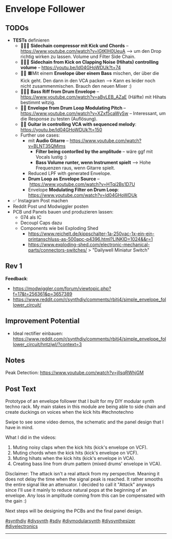 # Envelope Follower

## TODOs

* **TESTs** definieren
  * 👍🏻✅ **Sidechain compressor mit Kick und Chords** – https://www.youtube.com/watch?v=lGtKlH0UeuA --> um den Drop richtig wirken zu lassen. Volume und Filter Side Chain.
  * 👍🏻✅ **Sidechain from Kick on Clapping Noise (Hihats) controlling volume** – https://youtu.be/ld04GHoWDUk?t=74
  * 👍🏻 🟧Mit einem **Envelope über einem Bass** mischen, der über die Kick geht. Den dann in den VCA packen --> Kann es leider noch nicht zusammenmischen. Brauch den neuen Mixer :)
  * 👍🏻✅ **Bass Riff from Drum Envelope** – https://www.youtube.com/watch?v=aByLEB_AZaE (Hälfte) mit Hihats bestimmt witzig.
  * 👍🏻 **Envelope from Drum Loop Modulating Pitch** – https://www.youtube.com/watch?v=XZxf5caWySw – Interessant, um die Response zu testen (Auflösung).
  * 👍🏻 **Guitar in controlling VCA with sequenced melody**: https://youtu.be/ld04GHoWDUk?t=150
  * Further use cases:
    * mit **Audio Gitarre** – https://www.youtube.com/watch?v=BLNT35QMims
      * **Filter being contorlled by the amplitude** – wäre ggf mit Vocals lustig :)
      * **Bass Volume runter, wenn Instrument spielt** --> Hohe Frequenzen raus, wenn Gitarre spielt.
    * Reduced LPF with generated Envelope.
    * **Drum Loop as Envelope Source** – https://www.youtube.com/watch?v=HTqj2Bs1D7U
    * Envelope **Modulating Filter on Drum Loop**: https://www.youtube.com/watch?v=ld04GHoWDUk
* ✅ Instagram Post machen
* Reddit Post und Modwiggler posten
* PCB und Panels bauen und produzieren lassen:
  * 074 als IC
  * Decoupl Caps dazu
  * Components wie bei Exploding Shed
    * https://www.reichelt.de/kippschalter-1a-250vac-1x-ein-ein-printanschluss-as-500apc-p4396.html?LINKID=1024&&r=1
    * https://www.exploding-shed.com/electronic-mechanical-parts/connectors-switches/ > "Dailywell Miniatur Switch"



## Rev 1 

**Feedback**:

* https://modwiggler.com/forum/viewtopic.php?f=17&t=256361&p=3657389
* https://www.reddit.com/r/synthdiy/comments/rbitj4/simple_envelope_follower_circuit/



## Improvement Potential

* Ideal rectifier einbauen: https://www.reddit.com/r/synthdiy/comments/rbitj4/simple_envelope_follower_circuit/hntzjwl/?context=3



## Notes

Peak Detection: https://www.youtube.com/watch?v=jllsqRWhjGM



## Post Text

Prototype of an envelope follower that I built for my DIY modular synth techno rack. My main stakes in this module are being able to side chain and create duckings on voices when the kick hits #technotechno

Swipe to see some video demos, the schematic and the panel design that I have in mind. 

What I did in the videos:

1. Muting noisy claps when the kick hits (kick's envelope on VCF).
2. Muting chords when the kick hits (kick's envelope on VCF).
3. Muting hihats when the kick hits (kick's envelope in VCA).
4. Creating bass line from drum pattern (mixed drums' envelope in VCA).

Disclaimer: The attack isn't a real attack from my perspective. Meaning it does not delay the time when the signal peak is reached. It rather smooths the entire signal like an attenuator. I decided to call it "Attack" anyways since I'll use it mainly to reduce natural pops at the beginning of an envelope. Any loss in amplitude coming from this can be compensated with the gain :)

Next steps will be designing the PCBs and the final panel design.

[#synthdiy](https://www.instagram.com/explore/tags/synthdiy/) [#diysynth](https://www.instagram.com/explore/tags/diysynth/) [#sdiy](https://www.instagram.com/explore/tags/sdiy/) [#diymodularsynth](https://www.instagram.com/explore/tags/diymodularsynth/) [#diysynthesizer](https://www.instagram.com/explore/tags/diysynthesizer/) [#diyelectronics](https://www.instagram.com/explore/tags/diyelectronics/)

----







